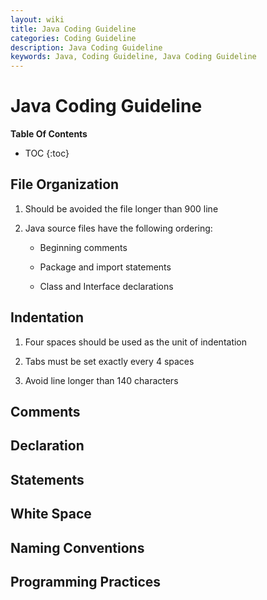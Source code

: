 ```yaml
---
layout: wiki
title: Java Coding Guideline 
categories: Coding Guideline 
description: Java Coding Guideline
keywords: Java, Coding Guideline, Java Coding Guideline
---
```


# Java Coding Guideline

**Table Of Contents**

* TOC
{:toc}

## File Organization

1. Should be avoided the file longer than 900 line

2. Java source files have the following ordering:

   * Beginning comments

   * Package and import statements 

   * Class and Interface declarations

## Indentation

1. Four spaces should be used as the unit of indentation

2. Tabs must be set exactly every 4 spaces

3. Avoid line longer than 140 characters

## Comments

## Declaration

## Statements

## White Space

## Naming Conventions

## Programming Practices

